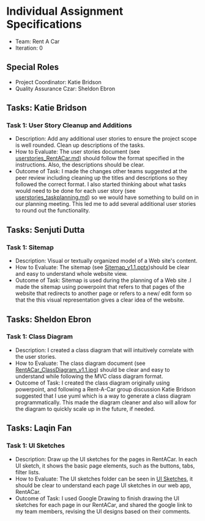 # Individual Assignment Specifications

- Team: Rent A Car
- Iteration: 0

## Special Roles

- Project Coordinator: Katie Bridson
- Quality Assurance Czar: Sheldon Ebron

## Tasks: Katie Bridson

### Task 1: User Story Cleanup and Additions
- Description: Add any additional user stories to ensure the project scope is well rounded. Clean up descriptions of the tasks.
- How to Evaluate: The user stories document (see [userstories_RentACar.md](https://github.com/memphis-cs-projects/comp7012-Rent-a-Car/blob/master/planning/Project_Artifacts/UserStories/userstories_RentACar.md)) should follow the format specified in the instructions. Also, the descriptions should be clear.
- Outcome of Task: I made the changes other teams suggested at the peer review including cleaning up the titles and descriptions so they followed the correct format. I also started thinking about what tasks would need to be done for each user story (see [userstories_taskplanning.md](https://github.com/memphis-cs-projects/comp7012-Rent-a-Car/blob/master/planning/Project_Artifacts/UserStories/userstories_taskplanning.md)) so we would have something to build on in our planning meeting. This led me to add several additional user stories to round out the functionality.

## Tasks: Senjuti Dutta

### Task 1: Sitemap
- Description: Visual or textually organized model of a Web site's content.
- How to Evaluate: The sitemap (see [Sitemap_v1.1.pptx](https://github.com/memphis-cs-projects/comp7012-Rent-a-Car/blob/master/planning/Project_Artifacts/SiteMap/Sitemap_v1.1.pptx))should be clear and easy to understand  whole website view.
- Outcome of Task: Sitemap is used during the planning of a Web site .I made the sitemap using powerpoint that refers to that pages of the website that redirects to another page or refers to a new/ edit form so that the this visual representation gives a clear idea of the website.

## Tasks: Sheldon Ebron

### Task 1: Class Diagram
- Description: I created a class diagram that will intuitively correlate with the user stories.
- How to Evaluate: The class diagram document (see [RentACar_ClassDiagram_v1.1.jpg](https://github.com/memphis-cs-projects/comp7012-Rent-a-Car/blob/master/planning/Project_Artifacts/ClassDiagrams/RentACar_ClassDiagram_v1.1.jpg)) should be clear and easy to understand while following the MVC class diagram format.
- Outcome of Task: I created the class diagram originally using powerpoint, and following a Rent-A-Car group discussion Katie Bridson suggested that I use yuml which is a way to generate a class diagram programmatically. This made the diagram cleaner and also will allow for the diagram to quickly scale up in the future, if needed.

## Tasks: Laqin Fan

### Task 1: UI Sketches
- Description: Draw up the UI sketches for the pages in RentACar. In each UI sketch, it shows the basic page elements, such as the buttons, tabs, filter lists.  
- How to Evaluate: The UI sketches folder can be seen in [UI Sketches](https://githubcom/memphis-cs-projects/comp7012-Rent-a-Car/tree/master/planning/Project_Artifacts/UI_Sketches), it should be clear to understand each page UI sketches in our web app, RentACar. 
- Outcome of Task: I used Google Drawing to finish drawing the UI sketches for each page in our RentACar, and shared the google link to my team members, revising the UI designs based on their comments. 
